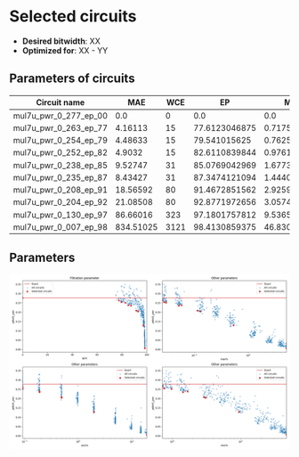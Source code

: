 
Selected circuits
===================
 - **Desired bitwidth**: XX
 - **Optimized for**: XX - YY


Parameters of circuits
----------------------------

| Circuit name | MAE | WCE | EP | MRE | Download |
| --- |  --- | --- | --- | --- | --- | 
| mul7u_pwr_0_277_ep_00 | 0.0 | 0 | 0.0 | 0.0 |  [Verilog](mul7u_pwr_0_277_ep_00.v) [C](mul7u_pwr_0_277_ep_00.c) |
| mul7u_pwr_0_263_ep_77 | 4.16113 | 15 | 77.6123046875 | 0.7175515016 |  [Verilog](mul7u_pwr_0_263_ep_77.v) [C](mul7u_pwr_0_263_ep_77.c) |
| mul7u_pwr_0_254_ep_79 | 4.48633 | 15 | 79.541015625 | 0.7625089997 |  [Verilog](mul7u_pwr_0_254_ep_79.v) [C](mul7u_pwr_0_254_ep_79.c) |
| mul7u_pwr_0_252_ep_82 | 4.9032 | 15 | 82.6110839844 | 0.9761128765 |  [Verilog](mul7u_pwr_0_252_ep_82.v) [C](mul7u_pwr_0_252_ep_82.c) |
| mul7u_pwr_0_238_ep_85 | 9.52747 | 31 | 85.0769042969 | 1.6773274716 |  [Verilog](mul7u_pwr_0_238_ep_85.v) [C](mul7u_pwr_0_238_ep_85.c) |
| mul7u_pwr_0_235_ep_87 | 8.43427 | 31 | 87.3474121094 | 1.444038235 |  [Verilog](mul7u_pwr_0_235_ep_87.v) [C](mul7u_pwr_0_235_ep_87.c) |
| mul7u_pwr_0_208_ep_91 | 18.56592 | 80 | 91.4672851562 | 2.925932197 |  [Verilog](mul7u_pwr_0_208_ep_91.v) [C](mul7u_pwr_0_208_ep_91.c) |
| mul7u_pwr_0_204_ep_92 | 21.08508 | 80 | 92.8771972656 | 3.0574817467 |  [Verilog](mul7u_pwr_0_204_ep_92.v) [C](mul7u_pwr_0_204_ep_92.c) |
| mul7u_pwr_0_130_ep_97 | 86.66016 | 323 | 97.1801757812 | 9.5365568984 |  [Verilog](mul7u_pwr_0_130_ep_97.v) [C](mul7u_pwr_0_130_ep_97.c) |
| mul7u_pwr_0_007_ep_98 | 834.51025 | 3121 | 98.4130859375 | 46.830856844 |  [Verilog](mul7u_pwr_0_007_ep_98.v) [C](mul7u_pwr_0_007_ep_98.c) |

Parameters
--------------
![Parameters figure](fig.png)
         